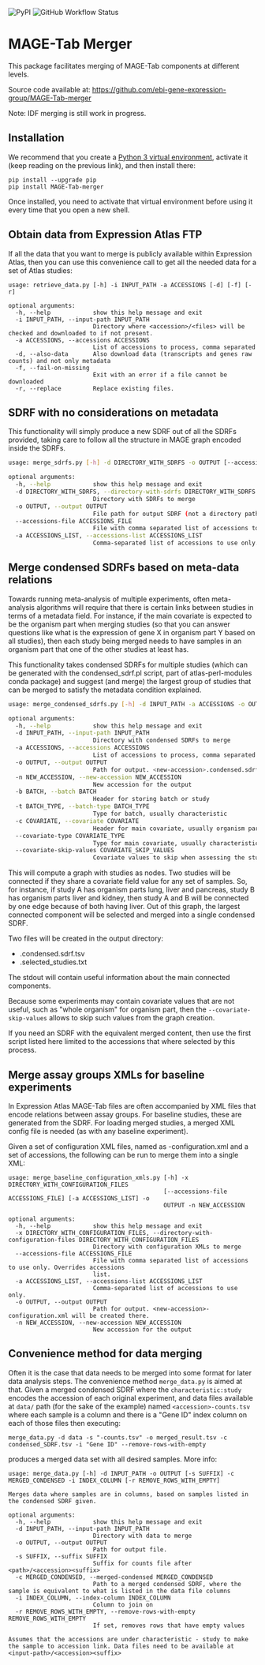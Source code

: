 ![PyPI](https://img.shields.io/pypi/v/MAGE-Tab-merger)
![GitHub Workflow Status](https://img.shields.io/github/workflow/status/ebi-gene-expression-group/MAGE-Tab-merger/Python%20CI)

# MAGE-Tab Merger

This package facilitates merging of MAGE-Tab components at different levels.

Source code available at: https://github.com/ebi-gene-expression-group/MAGE-Tab-merger

Note: IDF merging is still work in progress.

## Installation

We recommend that you create a [Python 3 virtual environment](https://docs.python.org/3/library/venv.html#creating-virtual-environments),
activate it (keep reading on the previous link), and then install there:

```
pip install --upgrade pip
pip install MAGE-Tab-merger
```

Once installed, you need to activate that virtual environment before using it every time that you open a new shell.

## Obtain data from Expression Atlas FTP

If all the data that you want to merge is publicly available within Expression Atlas, then you can use this convenience
call to get all the needed data for a set of Atlas studies:

```
usage: retrieve_data.py [-h] -i INPUT_PATH -a ACCESSIONS [-d] [-f] [-r]

optional arguments:
  -h, --help            show this help message and exit
  -i INPUT_PATH, --input-path INPUT_PATH
                        Directory where <accession>/<files> will be checked and downloaded to if not present.
  -a ACCESSIONS, --accessions ACCESSIONS
                        List of accessions to process, comma separated
  -d, --also-data       Also download data (transcripts and genes raw counts) and not only metadata
  -f, --fail-on-missing
                        Exit with an error if a file cannot be downloaded
  -r, --replace         Replace existing files.
```


## SDRF with no considerations on metadata

This functionality will simply produce a new SDRF out of all the SDRFs provided, taking care to follow all the structure
in MAGE graph encoded inside the SDRFs.

```bash
usage: merge_sdrfs.py [-h] -d DIRECTORY_WITH_SDRFS -o OUTPUT [--accessions-file ACCESSIONS_FILE] [-a ACCESSIONS_LIST]

optional arguments:
  -h, --help            show this help message and exit
  -d DIRECTORY_WITH_SDRFS, --directory-with-sdrfs DIRECTORY_WITH_SDRFS
                        Directory with SDRFs to merge
  -o OUTPUT, --output OUTPUT
                        File path for output SDRF (not a directory path)..
  --accessions-file ACCESSIONS_FILE
                        File with comma separated list of accessions to use only. Overrides accessions list.
  -a ACCESSIONS_LIST, --accessions-list ACCESSIONS_LIST
                        Comma-separated list of accessions to use only.
```

## Merge condensed SDRFs based on meta-data relations

Towards running meta-analysis of multiple experiments, often meta-analysis algorithms will require
that there is certain links between studies in terms of a metadata field. For instance, if the main
covariate is expected to be the organism part when merging studies (so that you can answer questions like
what is the expression of gene X in organism part Y based on all studies), then each study being merged
needs to have samples in an organism part that one of the other studies at least has.

This functionality takes condensed SDRFs for multiple studies (which can be generated with the condensed_sdrf.pl script, part of
atlas-perl-modules conda package) and suggest (and merge) the largest group of studies that can be merged to satisfy
the metadata condition explained.

```bash
usage: merge_condensed_sdrfs.py [-h] -d INPUT_PATH -a ACCESSIONS -o OUTPUT -n NEW_ACCESSION [-b BATCH] [-t BATCH_TYPE] [-c COVARIATE] [--covariate-type COVARIATE_TYPE] [--covariate-skip-values COVARIATE_SKIP_VALUES]

optional arguments:
  -h, --help            show this help message and exit
  -d INPUT_PATH, --input-path INPUT_PATH
                        Directory with condensed SDRFs to merge
  -a ACCESSIONS, --accessions ACCESSIONS
                        List of accessions to process, comma separated
  -o OUTPUT, --output OUTPUT
                        Path for output. <new-accession>.condensed.sdrf.tsv and <new-accession>.selected_studies.txt will be created there.
  -n NEW_ACCESSION, --new-accession NEW_ACCESSION
                        New accession for the output
  -b BATCH, --batch BATCH
                        Header for storing batch or study
  -t BATCH_TYPE, --batch-type BATCH_TYPE
                        Type for batch, usually characteristic
  -c COVARIATE, --covariate COVARIATE
                        Header for main covariate, usually organism part
  --covariate-type COVARIATE_TYPE
                        Type for main covariate, usually characteristic
  --covariate-skip-values COVARIATE_SKIP_VALUES
                        Covariate values to skip when assessing the studies connectivity; a commma separated list of values
```

This will compute a graph with studies as nodes. Two studies will be connected if they share a covariate field value for any set of samples.
So, for instance, if study A has organism parts lung, liver and pancreas, study B has organism parts liver and kidney,
then study A and B will be connected by one edge because of both having liver. Out of this graph,
the largest connected component will be selected and merged into a single condensed SDRF.

Two files will be created in the output directory:

- <new-accession>.condensed.sdrf.tsv
- <new-accession>.selected_studies.txt

The stdout will contain useful information about the main connected components.

Because some experiments may contain covariate values that are not useful, such as "whole organism" for organism part,
then the `--covariate-skip-values` allows to skip such values from the graph creation.

If you need an SDRF with the equivalent merged content, then use the first script listed here limited to the accessions
that where selected by this process.

## Merge assay groups XMLs for baseline experiments

In Expression Atlas MAGE-Tab files are often accompanied by XML files that encode
relations between assay groups. For baseline studies, these are generated from the SDRF. For loading merged studies,
a merged XML config file is needed (as with any baseline experiment).

Given a set of configuration XML files, named as <ACCESSION>-configuration.xml and a set of accessions,
the following can be run to merge them into a single XML:

```
usage: merge_baseline_configuration_xmls.py [-h] -x DIRECTORY_WITH_CONFIGURATION_FILES
                                            [--accessions-file ACCESSIONS_FILE] [-a ACCESSIONS_LIST] -o
                                            OUTPUT -n NEW_ACCESSION

optional arguments:
  -h, --help            show this help message and exit
  -x DIRECTORY_WITH_CONFIGURATION_FILES, --directory-with-configuration-files DIRECTORY_WITH_CONFIGURATION_FILES
                        Directory with configuration XMLs to merge
  --accessions-file ACCESSIONS_FILE
                        File with comma separated list of accessions to use only. Overrides accessions
                        list.
  -a ACCESSIONS_LIST, --accessions-list ACCESSIONS_LIST
                        Comma-separated list of accessions to use only.
  -o OUTPUT, --output OUTPUT
                        Path for output. <new-accession>-configuration.xml will be created there.
  -n NEW_ACCESSION, --new-accession NEW_ACCESSION
                        New accession for the output
```


## Convenience method for data merging

Often it is the case that data needs to be merged into some format for later data analysis steps. The
convenience method `merge_data.py` is aimed at that. Given a merged condensed SDRF where the `characteristic:study`
encodes the accession of each original experiment, and data files available at `data/` path (for the sake of the example)
named `<accession>-counts.tsv` where each sample is a column and there is a "Gene ID" index column on each of those files
then executing:

```
merge_data.py -d data -s "-counts.tsv" -o merged_result.tsv -c condensed_SDRF.tsv -i "Gene ID" --remove-rows-with-empty
```

produces a merged data set with all desired samples. More info:

```
usage: merge_data.py [-h] -d INPUT_PATH -o OUTPUT [-s SUFFIX] -c MERGED_CONDENSED -i INDEX_COLUMN [-r REMOVE_ROWS_WITH_EMPTY]

Merges data where samples are in columns, based on samples listed in the condensed SDRF given.

optional arguments:
  -h, --help            show this help message and exit
  -d INPUT_PATH, --input-path INPUT_PATH
                        Directory with data to merge
  -o OUTPUT, --output OUTPUT
                        Path for output file.
  -s SUFFIX, --suffix SUFFIX
                        Suffix for counts file after <path>/<accession><suffix>
  -c MERGED_CONDENSED, --merged-condensed MERGED_CONDENSED
                        Path to a merged condensed SDRF, where the sample is equivalent to what is listed in the data file columns
  -i INDEX_COLUMN, --index-column INDEX_COLUMN
                        Column to join on
  -r REMOVE_ROWS_WITH_EMPTY, --remove-rows-with-empty REMOVE_ROWS_WITH_EMPTY
                        If set, removes rows that have empty values

Assumes that the accessions are under characteristic - study to make the sample to accession link. Data files need to be available at <input-path>/<accession><suffix>
```


